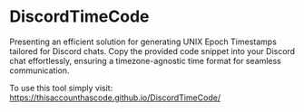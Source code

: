 # DiscordTimeCode

Presenting an efficient solution for generating UNIX Epoch Timestamps tailored for Discord chats. Copy the provided code snippet into your Discord chat effortlessly, ensuring a timezone-agnostic time format for seamless communication.

To use this tool simply visit: https://thisaccounthascode.github.io/DiscordTimeCode/
